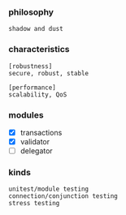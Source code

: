 ### philosophy
    shadow and dust
    
### characteristics
    [robustness]
    secure, robust, stable

    [performance]
    scalability, QoS

### modules
   * [x] transactions
   * [x] validator
   * [ ] delegator

### kinds
    unitest/module testing
    connection/conjunction testing
    stress testing